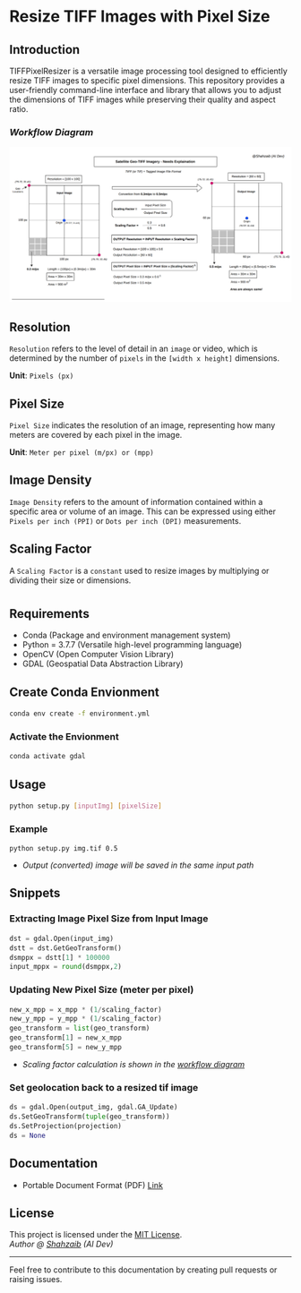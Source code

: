 # Resize TIFF Images with Pixel Size

## **Introduction**
TIFFPixelResizer is a versatile image processing tool designed to efficiently resize TIFF images to specific pixel dimensions. This repository provides a user-friendly command-line interface and library that allows you to adjust the dimensions of TIFF images while preserving their quality and aspect ratio.

### _Workflow Diagram_

![WorkflowDiagram](./imgs/tiffexplain.png)

## **Resolution**

`Resolution` refers to the level of detail in an `image` or video, which is determined by the number of `pixels` in the `[width x height]` dimensions.

**Unit**: `Pixels (px)`

## **Pixel Size**

`Pixel Size` indicates the resolution of an image, representing how many meters are covered by each pixel in the image.

**Unit**: `Meter per pixel (m/px) or (mpp)`

## **Image Density**

`Image Density` refers to the amount of information contained within a specific area or volume of an image. This can be expressed using either `Pixels per inch (PPI)` or `Dots per inch (DPI)` measurements.

## **Scaling Factor**

A `Scaling Factor` is a `constant` used to resize images by multiplying or dividing their size or dimensions.

#

## **Requirements**

- Conda (Package and environment management system)
- Python = 3.7.7 (Versatile high-level programming language)
- OpenCV (Open Computer Vision Library)
- GDAL (Geospatial Data Abstraction Library)

## Create Conda Envionment
```sh
conda env create -f environment.yml
```
### Activate the Envionment
```sh
conda activate gdal
```

## Usage
```sh
python setup.py [inputImg] [pixelSize]
```
### Example
```
python setup.py img.tif 0.5
```
- _Output (converted) image will be saved in the same input path_

## Snippets
### Extracting Image Pixel Size from Input Image
```python
dst = gdal.Open(input_img)
dstt = dst.GetGeoTransform()
dsmppx = dstt[1] * 100000
input_mppx = round(dsmppx,2)
```

### Updating New Pixel Size (meter per pixel)

```python
new_x_mpp = x_mpp * (1/scaling_factor)
new_y_mpp = y_mpp * (1/scaling_factor)
geo_transform = list(geo_transform)
geo_transform[1] = new_x_mpp
geo_transform[5] = new_y_mpp
```

- _Scaling factor calculation is shown in the [workflow diagram](./imgs/im1.png)_

### Set geolocation back to a resized tif image
```python
ds = gdal.Open(output_img, gdal.GA_Update)
ds.SetGeoTransform(tuple(geo_transform))
ds.SetProjection(projection)
ds = None
```

## Documentation
- Portable Document Format (PDF) [Link](./pdf/TIFFPixelResizer-Documentation.pdf)

## License

This project is licensed under the [MIT License](LICENSE). \
_Author @ [Shahzaib](https://github.com/theshahzaib) (AI Dev)_

---
Feel free to contribute to this documentation by creating pull requests or raising issues.